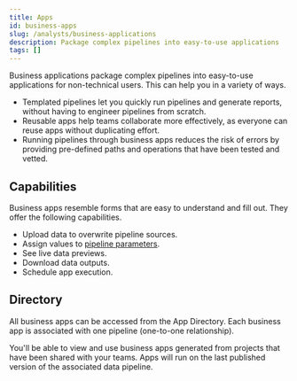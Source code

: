 ```yaml
---
title: Apps
id: business-apps
slug: /analysts/business-applications
description: Package complex pipelines into easy-to-use applications
tags: []
---
```


Business applications package complex pipelines into easy-to-use applications for non-technical users. This can help you in a variety of ways.

- Templated pipelines let you quickly run pipelines and generate reports, without having to engineer pipelines from scratch.
- Reusable apps help teams collaborate more effectively, as everyone can reuse apps without duplicating effort.
- Running pipelines through business apps reduces the risk of errors by providing pre-defined paths and operations that have been tested and vetted.

## Capabilities

Business apps resemble forms that are easy to understand and fill out. They offer the following capabilities.

- Upload data to overwrite pipeline sources.
- Assign values to [pipeline parameters](/analysts/development/pipelines/pipeline-params).
- See live data previews.
- Download data outputs.
- Schedule app execution.

## Directory

All business apps can be accessed from the App Directory. Each business app is associated with one pipeline (one-to-one relationship).

You'll be able to view and use business apps generated from projects that have been shared with your teams. Apps will run on the last published version of the associated data pipeline.

<!-- ## Creation

Business apps are created inside projects. Visit our guide on [app creation](docs/analysts/business-apps/app-creation.md) for more details. -->

